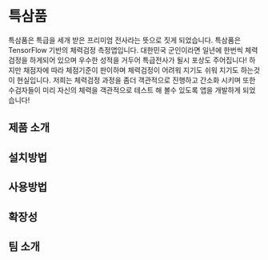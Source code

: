 # 특삼품
특삼품은 특급을 세개 받은 프리미엄 전사라는 뜻으로 짓게 되었습니다.
특삼품은 TensorFlow 기반의 체력검정 측정앱입니다. 대한민국 군인이라면 일년에 한번씩 체력검정을 하게되어 있으며 우수한 성적을 거두어 특급전사가 될시 포상도 주어집니다! 하지만 채점자에 따라 체점기준이 판이하며 체력검정이 어려워 지기도 쉬워 지기도 하는것이 현실입니다. 저희는 체력검정 과정을 좀더 객관적으로 진행하고 간소화 시키며 또한 수검자들이 미리 자신의 체력을 객관적으로 테스트 해 볼수 있도록 앱을 개발하게 되었습니다!
## 제품 소개

## 설치방법

## 사용방법

## 확장성

## 팀 소개



